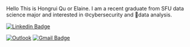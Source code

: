 Hello
This is Hongrui Qu or Elaine. I am a recent graduate from SFU data science major and interested in 🌐cybersecurity and 🧮data analysis.



[![Linkedin Badge](https://img.shields.io/badge/-LinkedIn-blue?style=flat-square&logo=Linkedin&logoColor=white&link=https://www.linkedin.com/in/hongrui-qu-503044198)](https://www.linkedin.com/in/hongrui-qu-503044198)

[![Outlook](https://img.shields.io/badge/Microsoft_Outlook-0078D4?style=for-the-badge&logo=microsoft-outlook&logoColor=white&link=mailto:elaineqhr@outlook.com)](mailto:elaineqhr@outlook.com)
[![Gmail Badge](https://img.shields.io/badge/-laineqh@gmail.com-c14438?style=flat-square&logo=Gmail&logoColor=white&link=mailto:elaineqhr@outlook.com)](mailto:elaineqhr@outlook.com)

